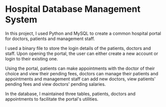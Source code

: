 # Hospital Database Management System

In this project, I used Python and MySQL to create a common hospital portal for doctors, patients and management staff. 

I used a binary file to store the login details of the patients, doctors and staff. Upon opening the portal, the user can either create a new account or login to their existing one.

Using the portal, patients can make appointments with the doctor of their choice and view their pending fees, doctors can manage their patients and appointments and management staff can add new doctors, view patients' pending fees and view doctors' pending salaries.

In the database, I maintained three tables, patients, doctors and appointments to facilitate the portal's utilities.
